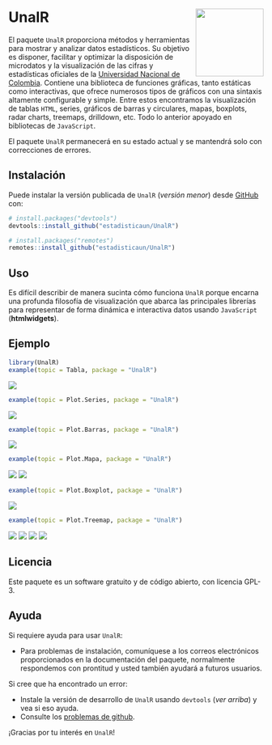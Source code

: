 # UnalR <a href='http://estadisticaun.github.io/UnalR'><img src='man/figures/Logo.png' align="right" height="134" /></a>

El paquete `UnalR` proporciona métodos y herramientas para mostrar y analizar datos estadísticos. Su objetivo es disponer, facilitar y optimizar la disposición de microdatos y la visualización de las cifras y estadísticas oficiales de la [Universidad Nacional de Colombia](https://unal.edu.co). Contiene una biblioteca de funciones gráficas, tanto estáticas como interactivas, que ofrece numerosos tipos de gráficos con una sintaxis altamente configurable y simple. Entre estos encontramos la visualización de tablas `HTML`, series, gráficos de barras y circulares, mapas, boxplots, radar charts, treemaps, drilldown, etc. Todo lo anterior apoyado en bibliotecas de `JavaScript`.

El paquete `UnalR` permanecerá en su estado actual y se mantendrá solo con correcciones de errores.

## Instalación

Puede instalar la versión publicada de `UnalR` (*versión menor*) desde [GitHub](https://github.com/) con:

``` r
# install.packages("devtools")
devtools::install_github("estadisticaun/UnalR")

# install.packages("remotes")
remotes::install_github("estadisticaun/UnalR")
```

## Uso

Es difícil describir de manera sucinta cómo funciona `UnalR` porque encarna una profunda filosofía de visualización que abarca las principales librerías para representar de forma dinámica e interactiva datos usando `JavaScript` (**htmlwidgets**).

## Ejemplo

``` r
library(UnalR)
example(topic = Tabla, package = "UnalR")
```
![](man/figures/PlotExample1.png)

``` r
example(topic = Plot.Series, package = "UnalR")
```
![](man/figures/PlotExample2.png)

``` r
example(topic = Plot.Barras, package = "UnalR")
```
![](man/figures/PlotExample3.png)

``` r
example(topic = Plot.Mapa, package = "UnalR")
```
![](man/figures/PlotExample4.png)
![](man/figures/PlotExample5.png)

``` r
example(topic = Plot.Boxplot, package = "UnalR")
```
![](man/figures/PlotExample6.PNG)

``` r
example(topic = Plot.Treemap, package = "UnalR")
```
![](man/figures/PlotExample7.PNG)
![](man/figures/PlotExample8.PNG)
![](man/figures/PlotExample9.PNG)
![](man/figures/PlotExample10.PNG)

## Licencia

Este paquete es un software gratuito y de código abierto, con licencia GPL-3.

## Ayuda

Si requiere ayuda para usar `UnalR`:

  * Para problemas de instalación, comuníquese a los correos electrónicos proporcionados en la documentación del paquete, normalmente respondemos con prontitud y usted también ayudará a futuros usuarios.

Si cree que ha encontrado un error:

  * Instale la versión de desarrollo de `UnalR` usando `devtools` (*ver arriba*) y vea si eso ayuda.
  * Consulte los [problemas de github](https://github.com/estadisticaun).

¡Gracias por tu interés en `UnalR`!

